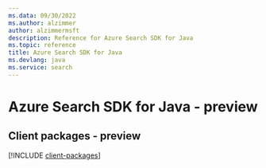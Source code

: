 ```yaml
---
ms.data: 09/30/2022
ms.author: alzimmer
author: alzimmermsft
description: Reference for Azure Search SDK for Java
ms.topic: reference
title: Azure Search SDK for Java
ms.devlang: java
ms.service: search
---
```

# Azure Search SDK for Java - preview

## Client packages - preview
[!INCLUDE [client-packages](search-client-index.md)]